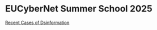 # EUCyberNet Summer School 2025

[Recent Cases of Dsinformation](https://scampb06.github.io/ss25/docs/cases/recent_disinfo/recent_disinfo.md)